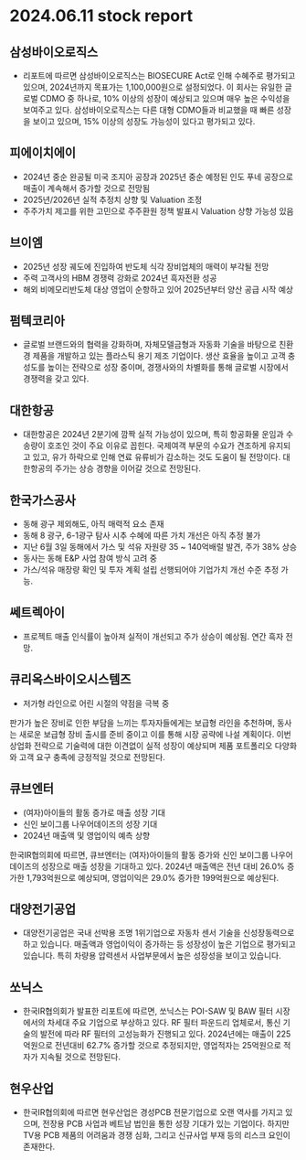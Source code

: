 # 2024.06.11 stock report
## 삼성바이오로직스
- 리포트에 따르면 삼성바이오로직스는 BIOSECURE Act로 인해 수혜주로 평가되고 있으며, 2024년까지 목표가는 1,100,000원으로 설정되었다. 이 회사는 유일한 글로벌 CDMO 중 하나로, 10% 이상의 성장이 예상되고 있으며 매우 높은 수익성을 보여주고 있다. 삼성바이오로직스는 다른 대형 CDMO들과 비교했을 때 빠른 성장을 보이고 있으며, 15% 이상의 성장도 가능성이 있다고 평가되고 있다.
## 피에이치에이
- 2024년 중순 완공될 미국 조지아 공장과 2025년 중순 예정된 인도 푸네 공장으로 매출이 계속해서 증가할 것으로 전망됨
- 2025년/2026년 실적 추정치 상향 및 Valuation 조정
- 주주가치 제고를 위한 고민으로 주주환원 정책 발표시 Valuation 상향 가능성 있음
## 브이엠
- 2025년 성장 궤도에 진입하여 반도체 식각 장비업체의 매력이 부각될 전망
- 주력 고객사의 HBM 경쟁력 강화로 2024년 흑자전환 성공
- 해외 비메모리반도체 대상 영업이 순항하고 있어 2025년부터 양산 공급 시작 예상
## 펌텍코리아
- 글로벌 브랜드와의 협력을 강화하며, 자체모델금형과 자동화 기술을 바탕으로 친환경 제품을 개발하고 있는 플라스틱 용기 제조 기업이다. 생산 효율을 높이고 고객 충성도를 높이는 전략으로 성장 중이며, 경쟁사와의 차별화를 통해 글로벌 시장에서 경쟁력을 갖고 있다.
## 대한항공
- 대한항공은 2024년 2분기에 깜짝 실적 가능성이 있으며, 특히 항공화물 운임과 수송량이 호조인 것이 주요 이유로 꼽힌다. 국제여객 부문의 수요가 견조하게 유지되고 있고, 유가 하락으로 인해 연료 유류비가 감소하는 것도 도움이 될 전망이다. 대한항공의 주가는 상승 경향을 이어갈 것으로 전망된다.
## 한국가스공사
- 동해 광구 제외해도, 아직 매력적 요소 존재
- 동해 8 광구, 6-1광구 탐사 시추 수혜에 따른 가치 개선은 아직 추정 불가
- 지난 6월 3일 동해에서 가스 및 석유 자원량 35 ~ 140억배럴 발견, 주가 38% 상승
- 동사는 동해 E&P 사업 참여 방식 고려 중
- 가스/석유 매장량 확인 및 투자 계획 설립 선행되어야 기업가치 개선 수준 추정 가능.
## 쎄트렉아이
- 프로젝트 매출 인식률이 높아져 실적이 개선되고 주가 상승이 예상됨. 연간 흑자 전망.
## 큐리옥스바이오시스템즈
- 저가형 라인으로 어린 시절의 약점을 극복 중 

판가가 높은 장비로 인한 부담을 느끼는 투자자들에게는 보급형 라인을 추천하며, 동사는 새로운 보급형 장비 출시를 준비 중이고 이를 통해 시장 공략에 나설 계획이다. 이번 상업화 전략으로 기술력에 대한 이견없이 실적 성장이 예상되며 제품 포트폴리오 다양화와 고객 요구 충족에 긍정적일 것으로 전망된다.
## 큐브엔터
- (여자)아이들의 활동 증가로 매출 성장 기대
- 신인 보이그룹 나우어데이즈의 성장 기대
- 2024년 매출액 및 영업이익 예측 상향

한국IR협의회에 따르면, 큐브엔터는 (여자)아이들의 활동 증가와 신인 보이그룹 나우어데이즈의 성장으로 매출 성장을 기대하고 있다. 2024년 매출액은 전년 대비 26.0% 증가한 1,793억원으로 예상되며, 영업이익은 29.0% 증가한 199억원으로 예상된다.
## 대양전기공업
- 대양전기공업은 국내 선박용 조명 1위기업으로 자동차 센서 기술을 신성장동력으로 하고 있습니다. 매출액과 영업이익이 증가하는 등 성장성이 높은 기업으로 평가되고 있습니다. 특히 차량용 압력센서 사업부문에서 높은 성장성을 보이고 있습니다.
## 쏘닉스
- 한국IR협의회가 발표한 리포트에 따르면, 쏘닉스는 POI-SAW 및 BAW 필터 시장에서의 차세대 주요 기업으로 부상하고 있다. RF 필터 파운드리 업체로서, 통신 기술의 발전에 따라 RF 필터의 고성능화가 진행되고 있다. 2024년에는 매출이 225억원으로 전년대비 62.7% 증가할 것으로 추정되지만, 영업적자는 25억원으로 적자가 지속될 것으로 전망된다.
## 현우산업
- 한국IR협의회에 따르면 현우산업은 경성PCB 전문기업으로 오랜 역사를 가지고 있으며, 전장용 PCB 사업과 베트남 법인을 통한 성장 기대가 있는 기업이다. 하지만 TV용 PCB 제품의 어려움과 경쟁 심화, 그리고 신규사업 부재 등의 리스크 요인이 존재한다.